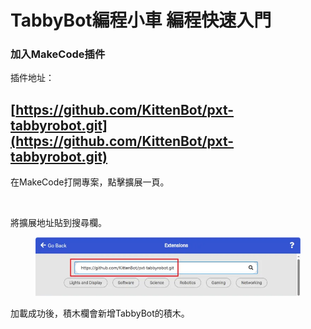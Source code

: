 # TabbyBot編程小車 編程快速入門

### 加入MakeCode插件

插件地址：

## [https://github.com/KittenBot/pxt-tabbyrobot.git](https://github.com/KittenBot/pxt-tabbyrobot.git)

在MakeCode打開專案，點擊擴展一頁。

<figure><img src="https://kittenbothk.readthedocs.io/en/latest/_images/16-1.png" alt=""><figcaption></figcaption></figure>

將擴展地址貼到搜尋欄。

<figure><img src="../../.gitbook/assets/tabbybotextension.png" alt=""><figcaption></figcaption></figure>

加載成功後，積木欄會新增TabbyBot的積木。


